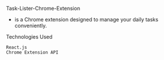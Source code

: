 Task-Lister-Chrome-Extension

- is a Chrome extension designed to manage your daily tasks conveniently.


Technologies Used

    React.js
    Chrome Extension API
